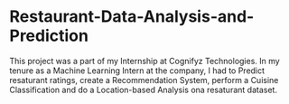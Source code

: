 # Restaurant-Data-Analysis-and-Prediction
This project was a part of my Internship at Cognifyz Technologies. In my tenure as a Machine Learning Intern at the company, I had to Predict resaturant ratings, create a Recommendation System, perform a Cuisine Classification and do a Location-based Analysis ona resaturant dataset. 
